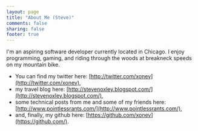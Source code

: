 ```yaml
---
layout: page
title: "About Me (Steve)"
comments: false
sharing: false
footer: true
---
```


I'm an aspiring software developer currently located in Chicago.  I enjoy programming, gaming, and riding through the woods at breakneck speeds on my mountain bike.

* You can find my twitter here: [http://twitter.com/xonev](http://twitter.com/xonev),
* my travel blog here: [http://stevenoxley.blogspot.com/](http://stevenoxley.blogspot.com/),
* some technical posts from me and some of my friends here: [http://www.pointlessrants.com/](http://www.pointlessrants.com/),
* and, finally,  my github here: [https://github.com/xonev](https://github.com/).
